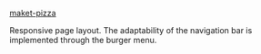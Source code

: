 [maket-pizza](https://sergkorot.github.io/maket-pizza/)     

Responsive page layout. The adaptability of the navigation bar is implemented through the burger menu.
